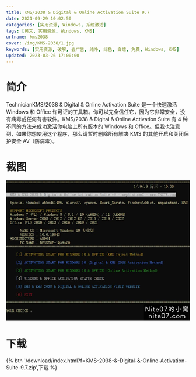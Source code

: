 ```yaml
---
title: KMS/2038 & Digital & Online Activation Suite 9.7
date: 2021-09-29 10:02:50
categories: [实用资源, Windows, 系统激活]
tags: [英文, 实用资源, Windows, KMS]
urlname: kms2038
cover: /img/KMS-2038/1.jpg
keywords: [实用资源, 破解, 去广告, 纯净, 绿色, 白嫖, 免费, Windows, KMS]
updated: 2023-03-26 17:00:00
---
```


# 简介

TechnicianKMS/2038 & Digital & Online Activation Suite 是一个快速激活 Windows 和 Office 许可证的工具箱。你可以完全信任它，因为它非常安全，没有病毒或任何有害软件。KMS/2038 & Digital & Online Activation Suite 有 4 种不同的方法来成功激活你电脑上所有版本的 Windows 和 Office。但我也注意到，如果你想使用这个程序，那么请暂时删除所有解决 KMS 的其他开启和关闭保护安全 AV（防病毒）。

# 截图

![](/img/KMS-2038/2.jpg)

# 下载

{% btn '/download/index.html?f=KMS-2038-&-Digital-&-Online-Activation-Suite-9.7.zip',下载 %}
